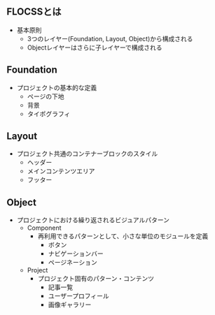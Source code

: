 ## FLOCSSとは
- 基本原則
  - 3つのレイヤー(Foundation, Layout, Object)から構成される
  - Objectレイヤーはさらに子レイヤーで構成される

## Foundation
- プロジェクトの基本的な定義
  - ページの下地
  - 背景
  - タイポグラフィ

## Layout
- プロジェクト共通のコンテナーブロックのスタイル
  - ヘッダー
  - メインコンテンツエリア
  - フッター

## Object
- プロジェクトにおける繰り返されるビジュアルパターン
  - Component
    - 再利用できるパターンとして、小さな単位のモジュールを定義
      - ボタン
      - ナビゲーションバー
      - ページネーション
  - Project
    - プロジェクト固有のパターン・コンテンツ
      - 記事一覧
      - ユーザープロフィール
      - 画像ギャラリー